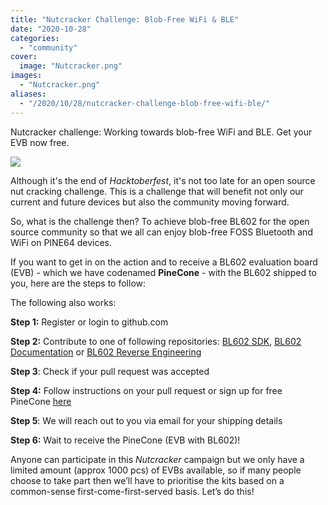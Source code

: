 ```yaml
---
title: "Nutcracker Challenge: Blob-Free WiFi & BLE"
date: "2020-10-28"
categories: 
  - "community"
cover: 
  image: "Nutcracker.png"
images:
  - "Nutcracker.png"
aliases:
  - "/2020/10/28/nutcracker-challenge-blob-free-wifi-ble/"
---
```


Nutcracker challenge: Working towards blob-free WiFi and BLE. Get your EVB now free. <!--more-->

![](/contests/images/Nutcracker.png)

Although it's the end of _Hacktoberfest_, it's not too late for an open source nut cracking challenge. This is a challenge that will benefit not only our current and future devices but also the community moving forward.

So, what is the challenge then? To achieve blob-free BL602 for the open source community so that we all can enjoy blob-free FOSS Bluetooth and WiFi on PINE64 devices. 

If you want to get in on the action and to receive a BL602 evaluation board (EVB) - which we have codenamed **PineCone** - with the BL602 shipped to you, here are the steps to follow: 

The following also works:

**Step 1:** Register or login to github.com

**Step 2:** Contribute to one of following repositories: [BL602 SDK](https://github.com/pine64/bl_iot_sdk), [BL602 Documentation](https://github.com/pine64/bl602-docs) or [BL602 Reverse Engineering](https://github.com/pine64/bl602-re)

**Step 3**: Check if your pull request was accepted

**Step 4:** Follow instructions on your pull request or sign up for free PineCone [here](https://nutcracker.pine64.org/free-evb/)

**Step 5**: We will reach out to you via email for your shipping details

**Step 6:** Wait to receive the PineCone (EVB with BL602)! 

Anyone can participate in this _Nutcracker_ campaign but we only have a limited amount (approx 1000 pcs) of EVBs available, so if many people choose to take part then we’ll have to prioritise the kits based on a common-sense first-come-first-served basis. Let’s do this!